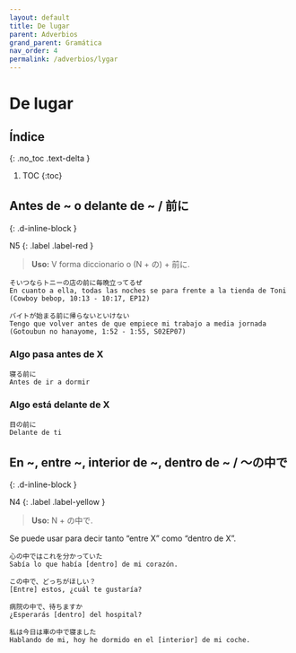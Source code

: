 ```yaml
---
layout: default
title: De lugar
parent: Adverbios
grand_parent: Gramática
nav_order: 4
permalink: /adverbios/lygar
---
```


# De lugar

## Índice
{: .no_toc .text-delta }

1. TOC
{:toc}

## Antes de ~ o delante de ~ / 前に
{: .d-inline-block }

N5
{: .label .label-red }

> **Uso:** V forma diccionario o (N + の) + 前に.

```
そいつならトニーの店の前に毎晩立ってるぜ
En cuanto a ella, todas las noches se para frente a la tienda de Toni
(Cowboy bebop, 10:13 - 10:17, EP12)

バイトが始まる前に帰らないといけない
Tengo que volver antes de que empiece mi trabajo a media jornada
(Gotoubun no hanayome, 1:52 - 1:55, S02EP07)
```

### Algo pasa antes de X

```
寝る前に
Antes de ir a dormir
```

### Algo está delante de X

```
目の前に
Delante de ti
```

## En ~, entre ~, interior de ~, dentro de ~ / 〜の中で
{: .d-inline-block }

N4
{: .label .label-yellow }

> **Uso:** N + の中で.

Se puede usar para decir tanto “entre X” como “dentro de X”.

```
心の中ではこれを分かっていた
Sabía lo que había [dentro] de mi corazón.

この中で、どっちがほしい？
[Entre] estos, ¿cuál te gustaría?

病院の中で、待ちますか
¿Esperarás [dentro] del hospital?

私は今日は車の中で寝ました
Hablando de mi, hoy he dormido en el [interior] de mi coche.
```